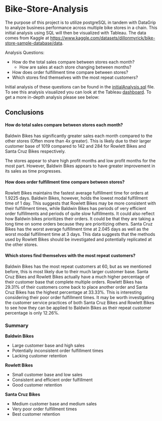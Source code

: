# Bike-Store-Analysis

The purpose of this project is to utilize postgreSQL in tandem with DataGrip
to analyze business performance across multiple bike stores in a chain.
This initial analysis using SQL will then be visualized with Tableau.
The data comes from Kaggle at https://www.kaggle.com/datasets/dillonmyrick/bike-store-sample-database/data.

Analysis Questions:
- How do the total sales compare between stores each month?
  - How are sales at each store changing between months?
- How does order fulfillment time compare between stores?
- Which stores find themselves with the most repeat customers?

Initial analysis of these questions can be found in the [initialAnalysis.sql](initialAnalysis.sql)
file. To see this analysis visualized you can look at the Tableau [dashboard](Bike-Store-Dashboard.twbx).
To get a more in-depth analysis please see below:

## Conclusions
#### How do total sales compare between stores each month?
Baldwin Bikes has significantly greater sales each month 
compared to the other stores (Often more than 4x greater).
This is likely due to their larger customer base of 1019 
compared to 142 and 284 for Rowlett Bikes and Santa Cruz Bikes
respectively.

The stores appear to share high profit months and low profit months
for the most part. However, Baldwin Bikes appears to have greater 
improvement in its sales as time progresses.

#### How does order fulfillment time compare between stores?
Rowlett Bikes maintains the fastest average fulfillment time for orders
at 1.9225 days. Baldwin Bikes, however, holds the lowest modal fulfillment
time of 1 day. This suggests that Rowlett Bikes may be more consistent
with their fulfillment times, while Baldwin Bikes has periods of very
efficient order fulfillments and periods of quite slow fulfillments.
It could also reflect how Baldwin bikes prioritizes their orders. It could
be that they are taking a long time on some orders because they are
prioritizing others. Santa Cruz Bikes has the worst average fulfillment time
at 2.045 days as well as the worst modal fulfillment time at 3 days.
This data suggests that the methods used by Rowlett Bikes should be
investigated and potentially replicated at the other stores.

#### Which stores find themselves with the most repeat customers?
Baldwin Bikes has the most repeat customers at 60, but as we mentioned before,
this is most likely due to their much larger customer base. Santa Cruz Bikes
and Rowlett Bikes actually have a much higher percentage of their customer base
that complete multiple orders. Rowlett Bikes has 29.31% of their customers
come back to place another order and Santa Cruz Bikes has the highest percentage
at 33.33%. This is interesting considering their poor order fulfillment times.
It may be worth investigating the customer service practices of both Santa Cruz Bikes
and Rowlett Bikes to see how they can be applied to Baldwin Bikes as their
repeat customer percentage is only 12.26%.

### Summary
**Baldwin Bikes**
- Large customer base and high sales
- Potentially inconsistent order fulfillment times
- Lacking customer retention

**Rowlett Bikes**
- Small customer base and low sales
- Consistent and efficient order fulfillment
- Good customer retention

**Santa Cruz Bikes**
- Medium customer base and medium sales
- Very poor order fulfillment times
- Best customer retention
